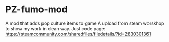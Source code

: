 # PZ-fumo-mod
A mod that adds pop culture items to game
A upload from steam worskhop to show my work in clean way. Just code
page: https://steamcommunity.com/sharedfiles/filedetails/?id=2830301361
